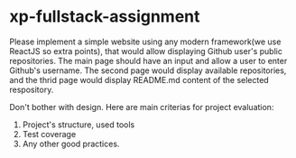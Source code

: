 # xp-fullstack-assignment

Please implement a simple website using any modern framework(we use ReactJS so extra points), that would allow displaying Github user's public repositories.
The main page should have an input and allow a user to enter Github's username. The second page would display available repositories, and the thrid page would display README.md content of the selected respository. 

Don't bother with design. Here are main criterias for project evaluation:
1) Project's structure, used tools
2) Test coverage
3) Any other good practices.



